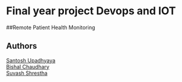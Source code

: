 # Final year project Devops and IOT

##Remote Patient Health Monitoring

## Authors

[Santosh Upadhyaya](https://github.com/santosh-786)<br>
[Bishal Chaudhary](https://github.com/bishal350)<br>
[Suvash Shrestha](https://github.com/suvash19)
